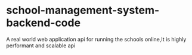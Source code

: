 # school-management-system-backend-code

A real world web application api for running the schools online,It is highly performant and scalable api
